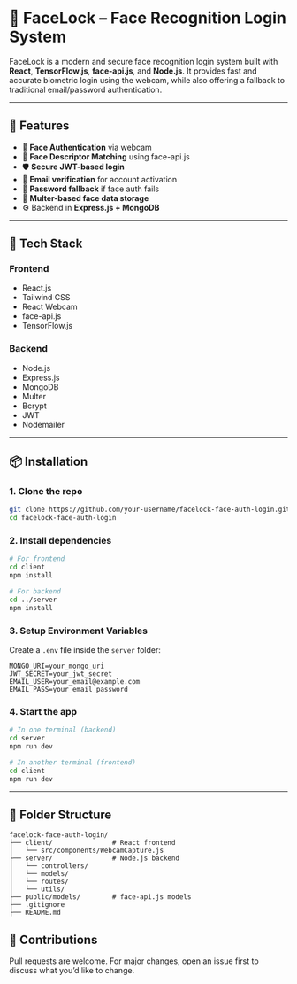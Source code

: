 # 🔐 FaceLock – Face Recognition Login System

FaceLock is a modern and secure face recognition login system built with **React**, **TensorFlow\.js**, **face-api.js**, and **Node.js**. It provides fast and accurate biometric login using the webcam, while also offering a fallback to traditional email/password authentication.

---

## 🚀 Features

* 🎥 **Face Authentication** via webcam
* 🧠 **Face Descriptor Matching** using face-api.js
* 🛡️ **Secure JWT-based login**
* 📧 **Email verification** for account activation
* 🔐 **Password fallback** if face auth fails
* 💾 **Multer-based face data storage**
* ⚙️ Backend in **Express.js + MongoDB**

---

## 🧩 Tech Stack

### Frontend

* React.js
* Tailwind CSS
* React Webcam
* face-api.js
* TensorFlow\.js

### Backend

* Node.js
* Express.js
* MongoDB
* Multer
* Bcrypt
* JWT
* Nodemailer

---

## 📦 Installation

### 1. Clone the repo

```bash
git clone https://github.com/your-username/facelock-face-auth-login.git
cd facelock-face-auth-login
```

### 2. Install dependencies

```bash
# For frontend
cd client
npm install

# For backend
cd ../server
npm install
```

### 3. Setup Environment Variables

Create a `.env` file inside the `server` folder:

```env
MONGO_URI=your_mongo_uri
JWT_SECRET=your_jwt_secret
EMAIL_USER=your_email@example.com
EMAIL_PASS=your_email_password
```

### 4. Start the app

```bash
# In one terminal (backend)
cd server
npm run dev

# In another terminal (frontend)
cd client
npm run dev
```

---

## 📁 Folder Structure

```
facelock-face-auth-login/
├── client/               # React frontend
│   └── src/components/WebcamCapture.js
├── server/               # Node.js backend
│   └── controllers/
│   └── models/
│   └── routes/
│   └── utils/
├── public/models/        # face-api.js models
├── .gitignore
├── README.md
```


## 🤝 Contributions

Pull requests are welcome. For major changes, open an issue first to discuss what you’d like to change.

